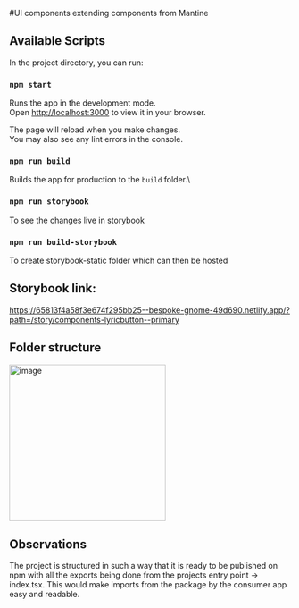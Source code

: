#UI components extending components from Mantine

## Available Scripts

In the project directory, you can run:

### `npm start`

Runs the app in the development mode.\
Open [http://localhost:3000](http://localhost:3000) to view it in your browser.

The page will reload when you make changes.\
You may also see any lint errors in the console.

### `npm run build`

Builds the app for production to the `build` folder.\

### `npm run storybook`

To see the changes live in storybook

### `npm run build-storybook`

To create storybook-static folder which can then be hosted

## Storybook link:
https://65813f4a58f3e674f295bb25--bespoke-gnome-49d690.netlify.app/?path=/story/components-lyricbutton--primary

## Folder structure

<img width="280" alt="image" src="https://github.com/Sanjalee22/lyric-ui/assets/34329090/6741f414-026c-4e8a-a86f-ed7c6a2e3971">


## Observations
The project is structured in such a  way that it is ready to be published on npm with all the exports being done from the projects entry point -> index.tsx. This would make imports from the package by the consumer app easy and readable.
